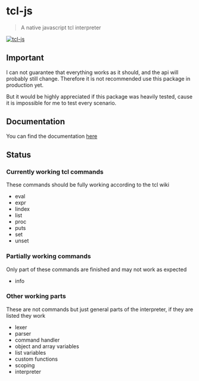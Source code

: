 # tcl-js

> A native javascript tcl interpreter

[![tcl-js](https://img.shields.io/npm/v/tcl-js.svg?style=flat&color)](https://www.npmjs.com/package/tcl-js)

## Important

I can not guarantee that everything works as it should, and the api will probably still change.
Therefore it is not recommended use this package in production yet.

But it would be highly appreciated if this package was heavily tested, cause it is impossible for me to test every scenario.

## Documentation

You can find the documentation [here](https://htmlpreview.github.io/?https://github.com/rubikscraft/tcl-js/blob/master/docs/index.html)

## Status

### Currently working tcl commands

These commands should be fully working according to the tcl wiki

- eval
- expr
- lindex
- list
- proc
- puts
- set
- unset

### Partially working commands

Only part of these commands are finished and may not work as expected

- info

### Other working parts

These are not commands but just general parts of the interpreter, if they are listed they work

- lexer
- parser
- command handler
- object and array variables
- list variables
- custom functions
- scoping
- interpreter
